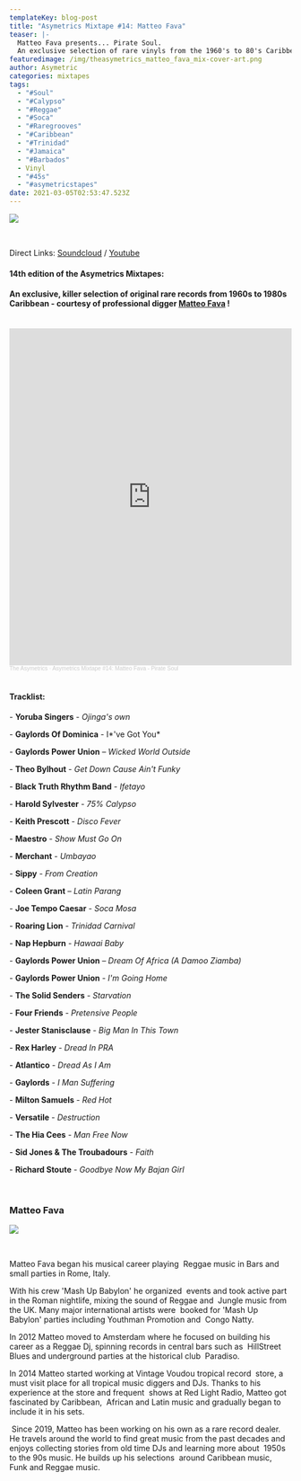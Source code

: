 ```yaml
---
templateKey: blog-post
title: "Asymetrics Mixtape #14: Matteo Fava"
teaser: |-
  Matteo Fava presents... Pirate Soul. 
  An exclusive selection of rare vinyls from the 1960's to 80's Caribbean !
featuredimage: /img/theasymetrics_matteo_fava_mix-cover-art.png
author: Asymetric
categories: mixtapes
tags:
  - "#Soul"
  - "#Calypso"
  - "#Reggae"
  - "#Soca"
  - "#Raregrooves"
  - "#Caribbean"
  - "#Trinidad"
  - "#Jamaica"
  - "#Barbados"
  - Vinyl
  - "#45s"
  - "#asymetricstapes"
date: 2021-03-05T02:53:47.523Z
---
```

![](/img/theasymetrics_piratesoul_cover.jpg)

<br>

Direct Links: [Soundcloud](https://soundcloud.com/the-asymetrics/asymetrics-mixtape-14-matteo-fava-pirate-soul) / [Youtube](https://www.youtube.com/watch?v=xyp9lcaDrCY)

#### 14th edition of the Asymetrics Mixtapes: 

#### An exclusive, killer selection of original rare records from 1960s to 1980s Caribbean - courtesy of professional digger [Matteo Fava](https://www.instagram.com/selectordread_/) !

<br>

<iframe width="100%" height="600" scrolling="no" frameborder="no" allow="autoplay" src="https://w.soundcloud.com/player/?url=https%3A//api.soundcloud.com/tracks/1004508346&color=%23ff5500&auto_play=false&hide_related=false&show_comments=true&show_user=true&show_reposts=false&show_teaser=true&visual=true"></iframe><div style="font-size: 10px; color: #cccccc;line-break: anywhere;word-break: normal;overflow: hidden;white-space: nowrap;text-overflow: ellipsis; font-family: Interstate,Lucida Grande,Lucida Sans Unicode,Lucida Sans,Garuda,Verdana,Tahoma,sans-serif;font-weight: 100;"><a href="https://soundcloud.com/the-asymetrics" title="The Asymetrics" target="_blank" style="color: #cccccc; text-decoration: none;">The Asymetrics</a> · <a href="https://soundcloud.com/the-asymetrics/asymetrics-mixtape-14-matteo-fava-pirate-soul" title="Asymetrics Mixtape #14: Matteo Fava - Pirate Soul" target="_blank" style="color: #cccccc; text-decoration: none;">Asymetrics Mixtape #14: Matteo Fava - Pirate Soul</a></div>

<br>

#### Tracklist:

\- **Yoruba Singers** - *Ojinga's own* 

\- **Gaylords Of Dominica** - I*'ve Got You*

\- **Gaylords Power Union** – *Wicked World Outside*

\- **Theo Bylhout** - *Get Down Cause Ain't Funky*

\- **Black Truth Rhythm Band** - *Ifetayo*

\- **Harold Sylvester** - *75% Calypso* 

\- **Keith Prescott** - *Disco Fever*

\- **Maestro** - *Show Must Go On*

\- **Merchant** - *Umbayao*

\- **Sippy** - *From Creation*

\- **Coleen Grant** – *Latin Parang* 

\- **Joe Tempo Caesar** - *Soca Mosa*

\- **Roaring Lion** - *Trinidad Carnival*

\- **Nap Hepburn** - *Hawaai Baby* 

\- **Gaylords Power Union** – *Dream Of Africa (A Damoo Ziamba)*

\- **Gaylords Power Union** - *I'm Going Home*

\- **The Solid Senders** - *Starvation* 

\- **Four Friends** - *Pretensive People* 

\- **Jester Stanisclause** - *Big Man In This Town*

\- **Rex Harley** - *Dread In PRA* 

\- **Atlantico** - *Dread As I Am* 

\- **Gaylords** - *I Man Suffering*

\- **Milton Samuels** - *Red Hot*

\- **Versatile** - *Destruction*

\- **The Hia Cees** - *Man Free Now* 

\- **Sid Jones & The Troubadours** - *Faith*

\- **Richard Stoute** - *Goodbye Now My Bajan Girl* 

*<br>*

### **Matteo Fava**

![](/img/personal-picture.jpg)

<br>

Matteo Fava began his musical career playing  Reggae music in Bars and small parties in Rome, Italy. 

With his crew 'Mash Up Babylon' he organized  events and took active part in the Roman nightlife, mixing the sound of Reggae and  Jungle music from the UK. Many major international artists were  booked for 'Mash Up Babylon' parties including Youthman Promotion and  Congo Natty. 

In 2012 Matteo moved to Amsterdam where he focused on building his  career as a Reggae Dj, spinning records in central bars such as  HillStreet Blues and underground parties at the historical club  Paradiso. 

In 2014 Matteo started working at Vintage Voudou tropical record  store, a must visit place for all tropical music diggers and DJs. Thanks to his experience at the store and frequent  shows at Red Light Radio, Matteo got fascinated by Caribbean,  African and Latin music and gradually began to include it in his sets. 

 Since 2019, Matteo has been working on his own as a rare record dealer.  He travels around the world to find great music from the past decades and enjoys collecting stories from old time DJs and learning more about  1950s to the 90s music. He builds up his selections  around Caribbean music, Funk and Reggae music.